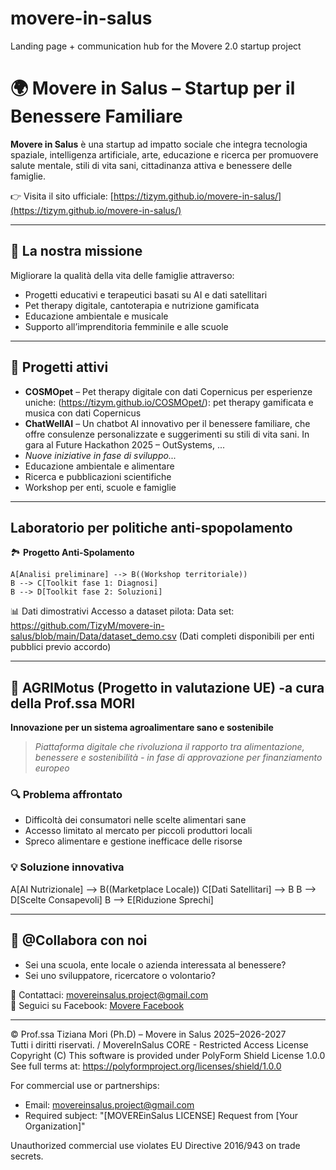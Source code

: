 # movere-in-salus
Landing page + communication hub for the Movere 2.0 startup project

# 🌍 Movere in Salus – Startup per il Benessere Familiare

**Movere in Salus** è una startup ad impatto sociale che integra tecnologia spaziale, intelligenza artificiale, arte, educazione e ricerca per promuovere salute mentale, stili di vita sani, cittadinanza attiva e benessere delle famiglie.

👉 Visita il sito ufficiale: [https://tizym.github.io/movere-in-salus/](https://tizym.github.io/movere-in-salus/)

---

## 🎯 La nostra missione

Migliorare la qualità della vita delle famiglie attraverso:

- Progetti educativi e terapeutici basati su AI e dati satellitari
- Pet therapy digitale, cantoterapia e nutrizione gamificata
- Educazione ambientale e musicale
- Supporto all’imprenditoria femminile e alle scuole

---

## 🧪 Progetti attivi

- **COSMOpet** – Pet therapy digitale con dati Copernicus per esperienze uniche: (https://tizym.github.io/COSMOpet/): pet therapy gamificata e musica con dati Copernicus
- **ChatWellAI** – Un chatbot AI innovativo per il benessere familiare, che offre consulenze personalizzate e suggerimenti su stili di vita sani. In gara al Future Hackathon 2025 – OutSystems, ...
- *Nuove iniziative in fase di sviluppo...*
- Educazione ambientale e alimentare
- Ricerca e pubblicazioni scientifiche
- Workshop per enti, scuole e famiglie

---
## Laboratorio per politiche anti-spopolamento

🏞️ **Progetto Anti-Spolamento**

    A[Analisi preliminare] --> B((Workshop territoriale))
    B --> C[Toolkit fase 1: Diagnosi]
    B --> D[Toolkit fase 2: Soluzioni]

📊 Dati dimostrativi
Accesso a dataset pilota:
Data set: https://github.com/TizyM/movere-in-salus/blob/main/Data/dataset_demo.csv
(Dati completi disponibili per enti pubblici previo accordo)

---

## 🌱  **AGRIMotus**   (Progetto in valutazione UE) -a cura della Prof.ssa MORI
**Innovazione per un sistema agroalimentare sano e sostenibile**

> *Piattaforma digitale che rivoluziona il rapporto tra alimentazione, benessere e sostenibilità - in fase di approvazione per finanziamento europeo*

### 🔍 Problema affrontato
- Difficoltà dei consumatori nelle scelte alimentari sane
- Accesso limitato al mercato per piccoli produttori locali
- Spreco alimentare e gestione inefficace delle risorse

### 💡 Soluzione innovativa

A[AI Nutrizionale] --> B((Marketplace Locale))
C[Dati Satellitari] --> B
B --> D[Scelte Consapevoli]
B --> E[Riduzione Sprechi]

---
## 🤝 @Collabora con noi

- Sei una scuola, ente locale o azienda interessata al benessere?
- Sei uno sviluppatore, ricercatore o volontario?

📩 Contattaci: movereinsalus.project@gmail.com  
📘 Seguici su Facebook: [Movere Facebook](https://www.facebook.com/profile.php?id=61563922102176)

---

© Prof.ssa Tiziana Mori (Ph.D) – Movere in Salus 2025–2026-2027  
Tutti i diritti riservati. / MovereInSalus CORE - Restricted Access License  
Copyright (C) 
This software is provided under PolyForm Shield License 1.0.0  
See full terms at: https://polyformproject.org/licenses/shield/1.0.0  

For commercial use or partnerships:  
- Email: movereinsalus.project@gmail.com 
- Required subject: "[MOVEREinSalus LICENSE] Request from [Your Organization]"  

Unauthorized commercial use violates EU Directive 2016/943 on trade secrets.
